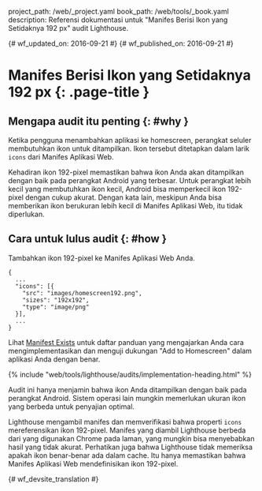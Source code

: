 project_path: /web/_project.yaml
book_path: /web/tools/_book.yaml
description: Referensi dokumentasi untuk "Manifes Berisi Ikon yang Setidaknya 192 px" audit Lighthouse.

{# wf_updated_on: 2016-09-21 #}
{# wf_published_on: 2016-09-21 #}

# Manifes Berisi Ikon yang Setidaknya 192 px  {: .page-title }

## Mengapa audit itu penting {: #why }

Ketika pengguna menambahkan aplikasi ke homescreen, perangkat seluler membutuhkan ikon untuk
ditampilkan. Ikon tersebut ditetapkan dalam larik `icons` dari Manifes Aplikasi Web.

Kehadiran ikon 192-pixel memastikan bahwa ikon Anda akan ditampilkan dengan baik pada
perangkat Android yang terbesar. Untuk perangkat lebih kecil yang membutuhkan ikon kecil, Android
bisa memperkecil ikon 192-pixel dengan cukup akurat. Dengan kata lain,
meskipun Anda bisa memberikan ikon berukuran lebih kecil di Manifes Aplikasi Web, itu
tidak diperlukan.

## Cara untuk lulus audit {: #how }

Tambahkan ikon 192-pixel ke Manifes Aplikasi Web Anda.

    {
      ...
      "icons": [{
        "src": "images/homescreen192.png",
        "sizes": "192x192",
        "type": "image/png"
      }],
      ...
    }

Lihat [Manifest Exists](manifest-exists#how)
untuk daftar panduan yang mengajarkan Anda cara
mengimplementasikan dan menguji dukungan "Add to Homescreen" dalam aplikasi Anda dengan benar.

{% include "web/tools/lighthouse/audits/implementation-heading.html" %}

Audit ini hanya menjamin bahwa ikon Anda ditampilkan dengan baik pada perangkat Android.
Sistem operasi lain mungkin memerlukan ukuran ikon yang berbeda untuk penyajian
optimal.

Lighthouse mengambil manifes dan memverifikasi bahwa properti `icons` mereferensikan
ikon 192-pixel. Manifes yang diambil Lighthouse
berbeda dari yang digunakan Chrome pada laman, yang mungkin bisa
menyebabkan hasil yang tidak akurat. Perhatikan juga bahwa Lighthouse tidak memeriksa apakah
ikon benar-benar ada dalam cache. Itu hanya memastikan bahwa Manifes
Aplikasi Web mendefinisikan ikon 192-pixel.


{# wf_devsite_translation #}

